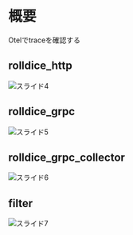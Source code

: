# 概要
Otelでtraceを確認する
## rolldice_http
![スライド4](https://github.com/kitasan04/otel_go/assets/103953052/224f7aef-e888-4593-a01b-41be536359ee)
## rolldice_grpc
![スライド5](https://github.com/kitasan04/otel_go/assets/103953052/587b0f43-ed2c-4395-b276-a0c53db576d4)
## rolldice_grpc_collector
![スライド6](https://github.com/kitasan04/otel_go/assets/103953052/3cc247c4-b3c4-44fa-acef-45868d7ac49e)
## filter
![スライド7](https://github.com/kitasan04/otel_go/assets/103953052/6e34a93a-d963-4797-9ca3-f379db726d5e)
